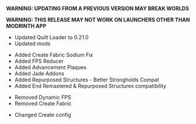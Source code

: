 **WARNING: UPDATING FROM A PREVIOUS VERSION MAY BREAK WORLDS**

**WARNING: THIS RELEASE MAY NOT WORK ON LAUNCHERS OTHER THAN MODRINTH APP**

- Updated Quilt Loader to 0.21.0
- Updated mods

* Added Create Fabric Sodium Fix
* Added FPS Reducer
* Added Advancement Plaques
* Added Jade Addons
* Added Repurposed Structures - Better Strongholds Compat
* Added End Remastered & Repurposed Structures compatibility

- Removed Dynamic FPS
- Removed Create Fabric

* Changed Create config